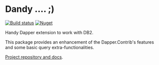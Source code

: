 Dandy  .... ;)
===========================================
[![Build status](https://ci.appveyor.com/api/projects/status/oxpns9ypa7jbbl9q?svg=true)](https://ci.appveyor.com/project/menalb/dandy) [![Nuget](https://img.shields.io/nuget/v/Dandy.svg)](https://www.nuget.org/packages/Dandy/)

Handy Dapper extension to work with DB2.

This package provides an enhancement of the Dapper.Contrib's features and some basic query extra-functionalities.

[Project repository and docs](https://github.com/RetailItalia/Dandy/tree/master/Dandy).